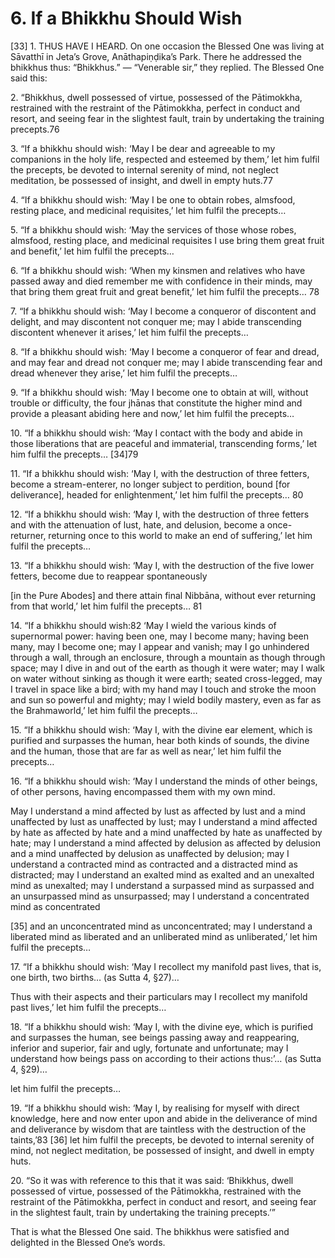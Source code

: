 # 6. If a Bhikkhu Should Wish

[33] 1. THUS HAVE I HEARD. On one occasion the Blessed
One was living at Sāvatthī in Jeta’s Grove, Anāthapiṇḍika’s
Park. There he addressed the bhikkhus thus: “Bhikkhus.” —
“Venerable sir,” they replied. The Blessed One said this:

2\. “Bhikkhus, dwell possessed of virtue, possessed of the
Pātimokkha, restrained with the restraint of the Pātimokkha,
perfect in conduct and resort, and seeing fear in the slightest
fault, train by undertaking the training precepts.76

<!--p1-->
3\. “If a bhikkhu should wish: ‘May I be dear and agreeable
to my companions in the holy life, respected and esteemed by
them,’ let him fulfil the precepts, be devoted to internal serenity
of mind, not neglect meditation, be possessed of insight, and
dwell in empty huts.77

4\. “If a bhikkhu should wish: ‘May I be one to obtain robes,
almsfood, resting place, and medicinal requisites,’ let him fulfil
the precepts…

5\. “If a bhikkhu should wish: ‘May the services of those
whose robes, almsfood, resting place, and medicinal
requisites I use bring them great fruit and benefit,’ let him fulfil
the precepts…

6\. “If a bhikkhu should wish: ‘When my kinsmen and
relatives who have passed away and died remember me with
confidence in their minds, may that bring them great fruit and
great benefit,’ let him fulfil the precepts… 78

7\. “If a bhikkhu should wish: ‘May I become a conqueror of
discontent and delight, and may discontent not conquer me;
may I abide transcending discontent whenever it arises,’ let
him fulfil the precepts…

8\. “If a bhikkhu should wish: ‘May I become a conqueror of
fear and dread, and may fear and dread not conquer me; may
I abide transcending fear and dread whenever they arise,’ let
him fulfil the precepts…

<!--p2-->
9\. “If a bhikkhu should wish: ‘May I become one to obtain at
will, without trouble or difficulty, the four jhānas that constitute
the higher mind and provide a pleasant abiding here and now,’
let him fulfil the precepts…

10\. “If a bhikkhu should wish: ‘May I contact with the body
and abide in those liberations that are peaceful and immaterial,
transcending forms,’ let him fulfil the precepts… [34]79

11\. “If a bhikkhu should wish: ‘May I, with the destruction
of three fetters, become a stream-enterer, no longer subject to
perdition, bound [for deliverance], headed for enlightenment,’
let him fulfil the precepts… 80

12\. “If a bhikkhu should wish: ‘May I, with the destruction
of three fetters and with the attenuation of lust, hate, and
delusion, become a once-returner, returning once to this world
to make an end of suffering,’ let him fulfil the precepts…

13\. “If a bhikkhu should wish: ‘May I, with the destruction of
the five lower fetters, become due to reappear spontaneously

[in the Pure Abodes] and there attain final Nibbāna, without
ever returning from that world,’ let him fulfil the precepts… 81

<!--p3-->
14\. “If a bhikkhu should wish:82 ‘May I wield the various
kinds of supernormal power: having been one, may I become
many; having been many, may I become one; may I appear
and vanish; may I go unhindered through a wall, through an
enclosure, through a mountain as though through space; may
I dive in and out of the earth as though it were water; may I
walk on water without sinking as though it were earth; seated
cross-legged, may I travel in space like a bird; with my hand
may I touch and stroke the moon and sun so powerful and
mighty; may I wield bodily mastery, even as far as the Brahmaworld,’ let him fulfil the precepts…

15\. “If a bhikkhu should wish: ‘May I, with the divine ear
element, which is purified and surpasses the human, hear
both kinds of sounds, the divine and the human, those that
are far as well as near,’ let him fulfil the precepts…

16\. “If a bhikkhu should wish: ‘May I understand the minds
of other beings, of other persons, having encompassed them
with my own mind.

May I understand a mind affected by lust as affected
by lust and a mind unaffected by lust as unaffected by lust;
may I understand a mind affected by hate as affected by
hate and a mind unaffected by hate as unaffected by hate;
may I understand a mind affected by delusion as affected by
delusion and a mind unaffected by delusion as unaffected by
delusion; may I understand a contracted mind as contracted
and a distracted mind as distracted;
may I understand an exalted mind as exalted and an
unexalted mind as unexalted; may I understand a surpassed
mind as surpassed and an unsurpassed mind as unsurpassed;
may I understand a concentrated mind as concentrated

[35] and an unconcentrated mind as unconcentrated; may I
understand a liberated mind as liberated and an unliberated
mind as unliberated,’ let him fulfil the precepts…


17\. “If a bhikkhu should wish: ‘May I recollect my manifold
past lives, that is, one birth, two births… (as Sutta 4, §27)…

Thus with their aspects and their particulars may I recollect
my manifold past lives,’ let him fulfil the precepts…

18\. “If a bhikkhu should wish: ‘May I, with the divine
eye, which is purified and surpasses the human, see beings
passing away and reappearing, inferior and superior, fair and
ugly, fortunate and unfortunate; may I understand how beings
pass on according to their actions thus:’… (as Sutta 4, §29)…

let him fulfil the precepts…

19\. “If a bhikkhu should wish: ‘May I, by realising for
myself with direct knowledge, here and now enter upon and
abide in the deliverance of mind and deliverance by wisdom
that are taintless with the destruction of the taints,’83 [36] let
him fulfil the precepts, be devoted to internal serenity of mind,
not neglect meditation, be possessed of insight, and dwell in
empty huts.

20\. “So it was with reference to this that it was said:
‘Bhikkhus, dwell possessed of virtue, possessed of the
Pātimokkha, restrained with the restraint of the Pātimokkha,
perfect in conduct and resort, and seeing fear in the slightest
fault, train by undertaking the training precepts.’”

That is what the Blessed One said. The bhikkhus were
satisfied and delighted in the Blessed One’s words.
